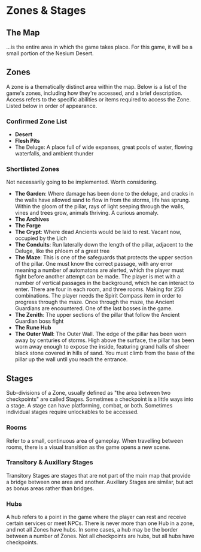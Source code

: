 # Zones & Stages

## The Map
...is the entire area in which the game takes place. For this game, it will be a small portion of the Nesium Desert.

## Zones
A zone is a thematically distinct area within the map. Below is a list of the game's zones, including how they're accessed, and a brief description. Access refers to the specific abilities or items required to access the Zone. Listed below in order of appearance.

### Confirmed Zone List
- **Desert**
- **Flesh Pits**
- The Deluge: A place full of wide expanses, great pools of water, flowing waterfalls, and ambient thunder

### Shortlisted Zones
Not necessarily going to be implemented. Worth considering.
- **The Garden**: Where damage has been done to the deluge, and cracks in the walls have allowed sand to flow in from the storms, life has sprung. Within the gloom of the pillar, rays of light seeping through the walls, vines and trees grow, animals thriving. A curious anomaly.
- **The Archives**
- **The Forge**
- **The Crypt**: Where dead Ancients would be laid to rest. Vacant now, occupied by the Lich
- **The Conduits**: Run laterally down the length of the pillar, adjacent to the Deluge, like the phloem of a great tree
- **The Maze**: This is one of the safeguards that protects the upper section of the pillar. One must know the correct passage, with any error meaning a number of automatons are alerted, which the player must fight before another attempt can be made. The player is met with a number of vertical passages in the background, which he can interact to enter. There are four in each room, and three rooms. Making for 256 combinations. The player needs the Spirit Compass item in order to progress through the maze. Once through the maze, the Ancient Guardians are encountered. One of the last bosses in the game.
- **The Zenith**: The upper sections of the pillar that follow the Ancient Guardian boss fight
- **The Rune Hub**
- **The Outer Wall**: The Outer Wall. The edge of the pillar has been worn away by centuries of storms. High above the surface, the pillar has been worn away enough to expose the inside, featuring grand halls of sheer black stone covered in hills of sand. You must climb from the base of the pillar up the wall until you reach the entrance. 

## Stages
Sub-divisions of a Zone, usually defined as "the area between two checkpoints" are called Stages. Sometimes a checkpoint is a little ways into a stage. A stage can have platforming, combat, or both. Sometimes individual stages require unlockables to be accessed.

### Rooms
Refer to a small, continuous area of gameplay. When travelling between rooms, there is a visual transition as the game opens a new scene. 

### Transitory & Auxillary Stages
Transitory Stages are stages that are not part of the main map that provide a bridge between one area and another. Auxiliary Stages are similar, but act as bonus areas rather than bridges.

### Hubs
A hub refers to a point in the game where the player can rest and receive certain services or meet NPCs. There is never more than one Hub in a zone, and not all Zones have hubs. In some cases, a hub may be the border between a number of Zones. Not all checkpoints are hubs, but all hubs have checkpoints.
